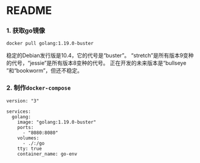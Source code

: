 # README

### 1. 获取go镜像

```
docker pull golang:1.19.0-buster
```

稳定的Debian发行版是10.4，它的代号是“buster”。 “stretch”是所有版本9变种的代号，“jessie”是所有版本8变种的代号。 正在开发的未来版本是“bullseye ”和“bookworm”，但还不稳定。

### 2. 制作`docker-compose`

```
version: "3"

services:
  golang:
    image: "golang:1.19.0-buster"
    ports:
      - "8080:8080"
    volumes:
      - ./:/go
    tty: true
    container_name: go-env
```